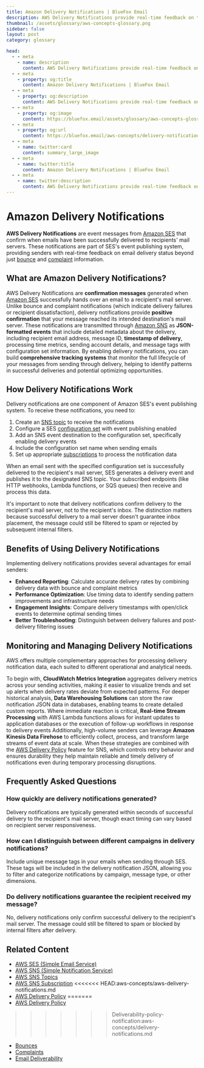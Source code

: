 ```yaml
---
title: Amazon Delivery Notifications | BlueFox Email
description: AWS Delivery Notifications provide real-time feedback on the status of emails sent through Amazon SES, allowing senders to track successful deliveries and adjust sending strategies accordingly.
thumbnail: /assets/glossary/aws-concepts-glossary.png
sidebar: false
layout: post
category: glossary

head:
  - - meta
    - name: description
      content: AWS Delivery Notifications provide real-time feedback on the status of emails sent through Amazon SES, allowing senders to track successful deliveries and adjust sending strategies accordingly.
  - - meta
    - property: og:title
      content: Amazon Delivery Notifications | BlueFox Email
  - - meta
    - property: og:description
      content: AWS Delivery Notifications provide real-time feedback on the status of emails sent through Amazon SES, allowing senders to track successful deliveries and adjust sending strategies accordingly.
  - - meta
    - property: og:image
      content: https://bluefox.email/assets/glossary/aws-concepts-glossary.png
  - - meta
    - property: og:url
      content: https://bluefox.email/aws-concepts/delivery-notifications
  - - meta
    - name: twitter:card
      content: summary_large_image
  - - meta
    - name: twitter:title
      content: Amazon Delivery Notifications | BlueFox Email
  - - meta
    - name: twitter:description
      content: AWS Delivery Notifications provide real-time feedback on the status of emails sent through Amazon SES, allowing senders to track successful deliveries and adjust sending strategies accordingly.
---
```

<GlossaryNavigation/>

# Amazon Delivery Notifications

**AWS Delivery Notifications** are event messages from [Amazon SES](/aws-concepts/ses) that confirm when emails have been successfully delivered to recipients' mail servers. These notifications are part of SES's event publishing system, providing senders with real-time feedback on email delivery status beyond just [bounce](/email-sending-concepts/bounces) and [complaint](/email-sending-concepts/complaints) information.

## What are Amazon Delivery Notifications?

AWS Delivery Notifications are **confirmation messages** generated when [Amazon SES](/aws-concepts/ses) successfully hands over an email to a recipient's mail server. Unlike bounce and complaint notifications (which indicate delivery failures or recipient dissatisfaction), delivery notifications provide **positive confirmation** that your message reached its intended destination's mail server. These notifications are transmitted through [Amazon SNS](/aws-concepts/sns) as **JSON-formatted events** that include detailed metadata about the delivery, including recipient email address, message ID, **timestamp of delivery**, processing time metrics, sending account details, and message tags with configuration set information. By enabling delivery notifications, you can build **comprehensive tracking systems** that monitor the full lifecycle of your messages from sending through delivery, helping to identify patterns in successful deliveries and potential optimizing opportunities.

## How Delivery Notifications Work

Delivery notifications are one component of Amazon SES's event publishing system. To receive these notifications, you need to:

1. Create an [SNS topic](/aws-concepts/sns-topics) to receive the notifications
2. Configure a SES [configuration set](https://docs.aws.amazon.com/ses/latest/dg/event-publishing-create-configuration-set.html) with event publishing enabled
3. Add an SNS event destination to the configuration set, specifically enabling delivery events
4. Include the configuration set name when sending emails
5. Set up appropriate [subscriptions](/aws-concepts/sns-subscription) to process the notification data

When an email sent with the specified configuration set is successfully delivered to the recipient's mail server, SES generates a delivery event and publishes it to the designated SNS topic. Your subscribed endpoints (like HTTP webhooks, Lambda functions, or SQS queues) then receive and process this data.

It's important to note that delivery notifications confirm delivery to the recipient's mail server, not to the recipient's inbox. The distinction matters because successful delivery to a mail server doesn't guarantee inbox placement, the message could still be filtered to spam or rejected by subsequent internal filters.

## Benefits of Using Delivery Notifications

Implementing delivery notifications provides several advantages for email senders:

- **Enhanced Reporting**: Calculate accurate delivery rates by combining delivery data with bounce and complaint metrics
- **Performance Optimization**: Use timing data to identify sending pattern improvements and infrastructure needs
- **Engagement Insights**: Compare delivery timestamps with open/click events to determine optimal sending times
- **Better Troubleshooting**: Distinguish between delivery failures and post-delivery filtering issues

## Monitoring and Managing Delivery Notifications

AWS offers multiple complementary approaches for processing delivery notification data, each suited to different operational and analytical needs.

To begin with, **CloudWatch Metrics Integration** aggregates delivery metrics across your sending activities, making it easier to visualize trends and set up alerts when delivery rates deviate from expected patterns. For deeper historical analysis, **Data Warehousing Solutions** can store the raw notification JSON data in databases, enabling teams to create detailed custom reports. Where immediate reaction is critical, **Real-time Stream Processing** with AWS Lambda functions allows for instant updates to application databases or the execution of follow-up workflows in response to delivery events Additionally, high-volume senders can leverage **Amazon Kinesis Data Firehose** to efficiently collect, process, and transform large streams of event data at scale. When these strategies are combined with the [AWS Delivery Policy](/aws-concepts/delivery-policy) feature for SNS, which controls retry behavior and ensures durability they help maintain reliable and timely delivery of notifications even during temporary processing disruptions.


## Frequently Asked Questions

### How quickly are delivery notifications generated?

Delivery notifications are typically generated within seconds of successful delivery to the recipient's mail server, though exact timing can vary based on recipient server responsiveness.

### How can I distinguish between different campaigns in delivery notifications?

Include unique message tags in your emails when sending through SES. These tags will be included in the delivery notification JSON, allowing you to filter and categorize notifications by campaign, message type, or other dimensions.

### Do delivery notifications guarantee the recipient received my message?

No, delivery notifications only confirm successful delivery to the recipient's mail server. The message could still be filtered to spam or blocked by internal filters after delivery.

## Related Content

- [AWS SES (Simple Email Service)](/aws-concepts/ses)
- [AWS SNS (Simple Notification Service)](/aws-concepts/sns)
- [AWS SNS Topics](/aws-concepts/sns-topics)
- [AWS SNS Subscription](/aws-concepts/sns-subscription)
<<<<<<< HEAD:aws-concepts/aws-delivery-notifications.md
- [AWS Delivery Policy](/aws-concepts/delivery-policy)
=======
- [AWS Delivery Policy](/aws-concepts/delivery-policy)
>>>>>>> Deliverability-policy-notification:aws-concepts/delivery-notifications.md
- [Bounces](/email-sending-concepts/bounces)
- [Complaints](/email-sending-concepts/complaints)
- [Email Deliverability](/email-sending-concepts/deliverability)

<GlossaryCTA />
